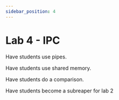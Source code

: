 ```yaml
---
sidebar_position: 4
---
```


# Lab 4 - IPC

Have students use pipes.

Have students use shared memory.

Have students do a comparison.

Have students become a subreaper for lab 2
